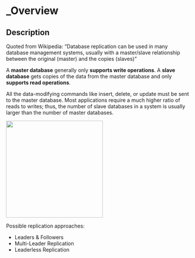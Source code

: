 # _Overview

## Description

Quoted from Wikipedia: “Database replication can be used in many database management systems, usually with a master/slave relationship between the original (master) and the copies (slaves)”

A **master database** generally only **supports write operations**. A **slave database** gets copies of the data from the master database and only **supports read operations**.

All the data-modifying commands like insert, delete, or update must be sent to the master database. Most applications require a much higher ratio of reads to writes; thus, the number of slave databases in a system is usually larger than the number of master databases.

<img src="image1.png" style="width:2.76332in" />

Possible replication approaches:

- Leaders & Followers
- Multi-Leader Replication
- Leaderless Replication
